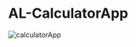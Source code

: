 # AL-CalculatorApp
![calculatorApp](https://user-images.githubusercontent.com/37772050/111827541-04ec2900-8910-11eb-943f-7da42ae58e51.PNG)
